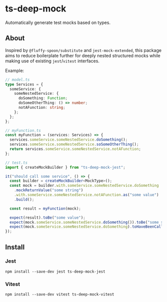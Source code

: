 # ts-deep-mock

Automatically generate test mocks based on types.

## About

Inspired by `@fluffy-spoon/substitute` and `jest-mock-extended`, this package aims to reduce boilerplate further for deeply nested structured mocks while making use of existing `jest`/`vitest` interfaces.

Example:

```ts
// model.ts
type Services = {
  someService: {
    someNestedService: {
      doSomething: Function;
      doSomeOtherThing: () => number;
      notAFunction: string;
    };
  };
};

// myFunction.ts
const myFunction = (services: Services) => {
  services.someService.someNestedService.doSomething();
  services.someService.someNestedService.soSomeOtherThing();
  return services.someService.someNestedService.notAFunction;
};

// test.ts
import { createMockBuilder } from "ts-deep-mock-jest";

it("should call some service", () => {
  const builder = createMockBuilder<MockType>();
  const mock = builder.with.someService.someNestedService.doSomething
    .mockReturnValue("some string")
    .with.someService.someNestedService.notAFunction.as("some value")
    .build();

  const result = myFunction(mock);

  expect(result).toBe("some value");
  expect(mock.someService.someNestedService.doSomething()).toBe("some string");
  expect(mock.someService.someNestedService.doSomething).toHaveBeenCalled();
});
```

## Install

### Jest

```
npm install --save-dev jest ts-deep-mock-jest
```

### Vitest

```
npm install --save-dev vitest ts-deep-mock-vitest
```
